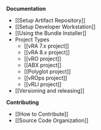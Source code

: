 **Documentation**

-   [[Setup Artifact Repository]]
-   [[Setup Developer Workstation]]
-   [[Using the Bundle Installer]]
-   Project Types
    -   [[vRA 7.x project]]
    -   [[vRA 8.x project]]
    -   [[vRO project]]
    -   [[ABX project]]
    -   [[Polyglot project]]
    -   [[vROps project]]
    -   [[vRLI project]]
-   [[Versioning and releasing]]

**Contributing**

-   [[How to Contribute]]
-   [[Source Code Organization]]
